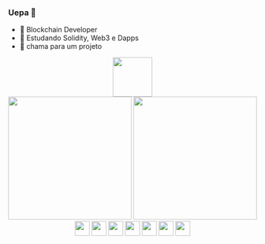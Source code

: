 ### Uepa 👋

- 🔗 Blockchain Developer
- 🌱 Estudando  Solidity, Web3 e Dapps
- 🤝 chama para um projeto

<div align="center" style="display: inline_block">
  <a href="https://www.linkedin.com/in/erick-iwanami-962024185/"  >
    <img height="80" widith="80" src="https://cdn.jsdelivr.net/gh/devicons/devicon/icons/linkedin/linkedin-original-wordmark.svg" />
  </a>
</div>

<div align="center">
  <img height="250em" src="https://github-readme-stats.vercel.app/api?username=erickiwa&count_private=true&show_icons=true&theme=dracula&hide_border=true"/>
  <img height="250em" src="https://github-readme-stats.vercel.app/api/top-langs/?username=erickiwa&theme=dracula&hide_border=true"/>
</div>

<div style="display: inline_block" align="center">
  <img align="center" height="30" widith="30" src="https://docs.soliditylang.org/en/v0.8.11/_static/logo.svg" />
  <img align="center" height="30" widith="30" src="https://img.icons8.com/color/344/bitcoin--v1.png" />
  <img align="center" height="30" widith="30" src="https://cdn.jsdelivr.net/gh/devicons/devicon/icons/react/react-original.svg" />
  <img align="center" height="30" widith="30" src="https://cdn.jsdelivr.net/gh/devicons/devicon/icons/redux/redux-original.svg" />  
  <img align="center" height="30" widith="30" src="https://cdn.jsdelivr.net/gh/devicons/devicon/icons/javascript/javascript-original.svg" />
  <img align="center" height="30" widith="30" src="https://cdn.jsdelivr.net/gh/devicons/devicon/icons/nodejs/nodejs-original.svg" />
  <img align="center" height="30" widith="30" src="https://cdn.jsdelivr.net/gh/devicons/devicon/icons/python/python-plain.svg" />
</div>
